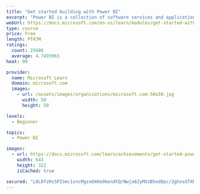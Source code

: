 ```yaml
---
title: "Get started building with Power BI"
excerpt: "Power BI is a collection of software services and applications that let you connect to all sorts of data sources and create compelling visuals and reports. You can benefit from receiving those reports, or you can share them with others inside or outside your organization. Learn the basics of Power BI, how its services and applications work together, and how they can be used to create or experience compelling visuals and analytics based on your data."
webUrl: https://docs.microsoft.com/en-us/learn/modules/get-started-with-power-bi/
type: course
price: Free
length: PT47M
ratings:
  count: 25686
  average: 4.7493963
heat: 90

provider:
  name: Microsoft Learn
  domain: microsoft.com
  images:
    - url: /assets/images/organizations/microsoft.com-50x50.jpg
      width: 50
      height: 50

levels:
  - Beginner

topics:
  - Power BI

images:
  - url: https://docs.microsoft.com/learn/achievements/get-started-power-bi-social.png
    width: 643
    height: 322
    isCached: true

secured: "L0L0fzRs5PISmc1sncMgzxO4Ha9kendtQ/Nwja8ZyMXzBSxd0pc/2ghxsGTXBFkaU8MG7kLiNiK6SB/t0jZFzsWfFxvFM8EMHWuwIRBZToqyb3c5YU6/on1AhdoB4lzU+rQu1j47gkRQ3swqSMxpqU4cCnpE1uQFTPgvBBwf3leqnZL7hdmA6D9lG9AFpZDw+m0YayjHsdftVN3CRkAgOAHS+X4dsBR/yhbUDxnsK++3rc88x0NVuJu3uMgi1upeKDhW/SkBq5sHgg0PwNKv4bW/Cq4bT/J5Sv9qOmaYnVv2IAOARTsfG9QjRqx+STs7m249WfkO0N92rxdbI3BT/lolVUG06Klyq95siHD/ZUSZnjwNOamxJV2+ZGxH+BS54zH+6Oo9KL3WcAul26cPEKH4PbJldbNfbUtJvELGftJC0qny2Vu04Eodylvk9zAM;YdcYShGLLA5Ngp1SvTz6FA=="
---
```


